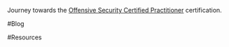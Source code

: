 Journey towards the [Offensive Security Certified Practitioner](https://www.offensive-security.com/pwk-oscp/) certification.

#Blog

#Resources
